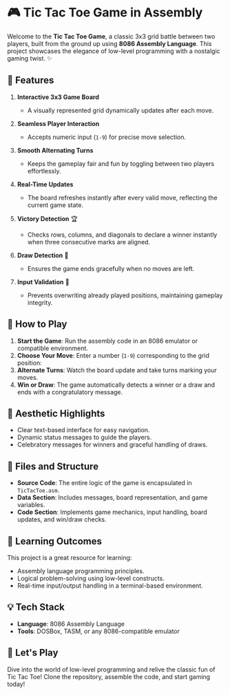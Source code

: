 # 🎮 Tic Tac Toe Game in Assembly  

Welcome to the **Tic Tac Toe Game**, a classic 3x3 grid battle between two players, built from the ground up using **8086 Assembly Language**. This project showcases the elegance of low-level programming with a nostalgic gaming twist. ✨  

## 🚀 Features  

1. **Interactive 3x3 Game Board**  
   - A visually represented grid dynamically updates after each move.  

2. **Seamless Player Interaction**  
   - Accepts numeric input (`1-9`) for precise move selection.  

3. **Smooth Alternating Turns**  
   - Keeps the gameplay fair and fun by toggling between two players effortlessly.  

4. **Real-Time Updates**  
   - The board refreshes instantly after every valid move, reflecting the current game state.  

5. **Victory Detection** 🏆  
   - Checks rows, columns, and diagonals to declare a winner instantly when three consecutive marks are aligned.  

6. **Draw Detection** 🤝  
   - Ensures the game ends gracefully when no moves are left.  

7. **Input Validation** 🚫  
   - Prevents overwriting already played positions, maintaining gameplay integrity.  

## 📜 How to Play  

1. **Start the Game**: Run the assembly code in an 8086 emulator or compatible environment.  
2. **Choose Your Move**: Enter a number (`1-9`) corresponding to the grid position:  
3. **Alternate Turns**: Watch the board update and take turns marking your moves.  
4. **Win or Draw**: The game automatically detects a winner or a draw and ends with a congratulatory message.  

## 🎨 Aesthetic Highlights  

- Clear text-based interface for easy navigation.  
- Dynamic status messages to guide the players.  
- Celebratory messages for winners and graceful handling of draws.  

## 📂 Files and Structure  

- **Source Code**: The entire logic of the game is encapsulated in `TicTacToe.asm`.  
- **Data Section**: Includes messages, board representation, and game variables.  
- **Code Section**: Implements game mechanics, input handling, board updates, and win/draw checks.  

## 📖 Learning Outcomes  

This project is a great resource for learning:  
- Assembly language programming principles.  
- Logical problem-solving using low-level constructs.  
- Real-time input/output handling in a terminal-based environment.  

## 💡 Tech Stack  

- **Language**: 8086 Assembly Language  
- **Tools**: DOSBox, TASM, or any 8086-compatible emulator  

## 🎉 Let's Play  

Dive into the world of low-level programming and relive the classic fun of Tic Tac Toe! Clone the repository, assemble the code, and start gaming today!  
